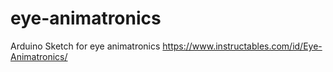 # eye-animatronics
Arduino Sketch for eye animatronics
https://www.instructables.com/id/Eye-Animatronics/
